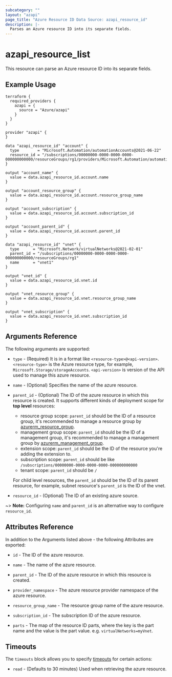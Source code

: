 ```yaml
---
subcategory: ""
layout: "azapi"
page_title: "Azure Resource ID Data Source: azapi_resource_id"
description: |-
  Parses an Azure resource ID into its separate fields.
---
```


# azapi_resource_list

This resource can parse an Azure resource ID into its separate fields.

## Example Usage

```hcl
terraform {
  required_providers {
    azapi = {
      source = "Azure/azapi"
    }
  }
}

provider "azapi" {
}

data "azapi_resource_id" "account" {
  type        = "Microsoft.Automation/automationAccounts@2021-06-22"
  resource_id = "/subscriptions/00000000-0000-0000-0000-000000000000/resourceGroups/rg1/providers/Microsoft.Automation/automationAccounts/automationAccount1"
}

output "account_name" {
  value = data.azapi_resource_id.account.name
}

output "account_resource_group" {
  value = data.azapi_resource_id.account.resource_group_name
}

output "account_subscription" {
  value = data.azapi_resource_id.account.subscription_id
}

output "account_parent_id" {
  value = data.azapi_resource_id.account.parent_id
}

data "azapi_resource_id" "vnet" {
  type      = "Microsoft.Network/virtualNetworks@2021-02-01"
  parent_id = "/subscriptions/00000000-0000-0000-0000-000000000000/resourceGroups/rg1"
  name      = "vnet1"
}

output "vnet_id" {
  value = data.azapi_resource_id.vnet.id
}

output "vnet_resource_group" {
  value = data.azapi_resource_id.vnet.resource_group_name
}

output "vnet_subscription" {
  value = data.azapi_resource_id.vnet.subscription_id
}
```

## Arguments Reference

The following arguments are supported:

* `type` - (Required) It is in a format like `<resource-type>@<api-version>`. `<resource-type>` is the Azure resource type, for example, `Microsoft.Storage/storageAccounts`.
  `<api-version>` is version of the API used to manage this azure resource.

* `name` - (Optional) Specifies the name of the azure resource.

* `parent_id` - (Optional) The ID of the azure resource in which this resource is created. It supports different kinds of deployment scope for **top level** resources:
  - resource group scope: `parent_id` should be the ID of a resource group, it's recommended to manage a resource group by [azurerm_resource_group](https://registry.terraform.io/providers/hashicorp/azurerm/latest/docs/resources/resource_group).
  - management group scope: `parent_id` should be the ID of a management group, it's recommended to manage a management group by [azurerm_management_group](https://registry.terraform.io/providers/hashicorp/azurerm/latest/docs/resources/management_group).
  - extension scope: `parent_id` should be the ID of the resource you're adding the extension to.
  - subscription scope: `parent_id` should be like `/subscriptions/00000000-0000-0000-0000-000000000000`
  - tenant scope: `parent_id` should be `/`

  For child level resources, the `parent_id` should be the ID of its parent resource, for example, subnet resource's `parent_id` is the ID of the vnet.

* `resource_id` - (Optional) The ID of an existing azure source.

~> **Note:** Configuring `name` and `parent_id` is an alternative way to configure `resource_id`.


## Attributes Reference

In addition to the Arguments listed above - the following Attributes are exported:

* `id` - The ID of the azure resource.

* `name` - The name of the azure resource.

* `parent_id` - The ID of the azure resource in which this resource is created.

* `provider_namespace` - The azure resource provider namespace of the azure resource.

* `resource_group_name` - The resource group name of the azure resource.

* `subscription_id` - The subscription ID of the azure resource.

* `parts` - The map of the resource ID parts, where the key is the part name and the value is the part value. e.g. `virtualNetworks=myVnet`.


## Timeouts

The `timeouts` block allows you to specify [timeouts](https://www.terraform.io/docs/configuration/resources.html#timeouts) for certain actions:

* `read` - (Defaults to 30 minutes) Used when retrieving the azure resource.
